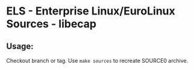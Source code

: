 # ELS - Enterprise Linux/EuroLinux Sources - libecap
 
## Usage:
  Checkout branch or tag. Use `make sources` to recreate  SOURCE0 archive.

